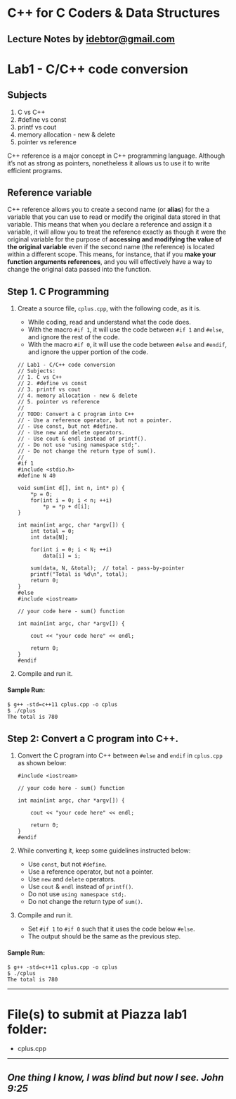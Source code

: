 # C++ for C Coders & Data Structures
Lecture Notes by idebtor@gmail.com
-------------------
# Lab1 - C/C++ code conversion
## Subjects
1. C vs C++
2. #define vs const
3. printf vs cout
4. memory allocation - new & delete
5. pointer vs reference

C++ reference is a major concept in C++ programming language. Although it’s not as strong as pointers, nonetheless it allows us to use it to write efficient programs. 

## Reference variable
C++ reference allows you to create a second name (or __alias__) for the a variable that you can use to read or modify the original data stored in that variable. This means that when you declare a reference and assign it a variable, it will allow you to treat the reference exactly as though it were the original variable for the purpose of __accessing and modifying the value of the original variable__ even if the second name (the reference) is located within a different scope. This means, for instance, that if you __make your function arguments references__, and you will effectively have a way to change the original data passed into the function.

## Step 1. C Programming

1. Create a source file, `cplus.cpp`, with the following code, as it is.
    - While coding, read and understand what the code does.
    - With the macro `#if 1`, it will use the code between `#if 1` and `#else`, and ignore the rest of the code. 
    - With the macro `#if 0`, it will use the code between `#else` and `#endif`, and ignore the upper portion of the code. 

    ```
    // Lab1 - C/C++ code conversion
    // Subjects:
    // 1. C vs C++
    // 2. #define vs const
    // 3. printf vs cout
    // 4. memory allocation - new & delete
    // 5. pointer vs reference
    //
    // TODO: Convert a C program into C++ 
    // - Use a reference operator, but not a pointer.
    // - Use const, but not #define.
    // - Use new and delete operators.
    // - Use cout & endl instead of printf().
    // - Do not use "using namespace std;".
    // - Do not change the return type of sum().
    // 
    #if 1
    #include <stdio.h>
    #define N 40

    void sum(int d[], int n, int* p) {
        *p = 0;
        for(int i = 0; i < n; ++i) 
            *p = *p + d[i];
    } 

    int main(int argc, char *argv[]) {
        int total = 0;
        int data[N];

        for(int i = 0; i < N; ++i) 
            data[i] = i;
        
        sum(data, N, &total);  // total - pass-by-pointer
        printf("Total is %d\n", total);
        return 0;
    }
    #else 
    #include <iostream>

    // your code here - sum() function

    int main(int argc, char *argv[]) {

        cout << "your code here" << endl;

        return 0;
    }
    #endif
    ```

2. Compile and run it. 

#### Sample Run:
```
$ g++ -std=c++11 cplus.cpp -o cplus
$ ./cplus
The total is 780
```

## Step 2: Convert a C program into C++.

1. Convert the C program into C++ between `#else` and `endif` in `cplus.cpp` as shown below:
    ```
    #include <iostream>

    // your code here - sum() function

    int main(int argc, char *argv[]) {

        cout << "your code here" << endl;

        return 0;
    }
    #endif
    ```
2. While converting it, keep some guidelines instructed below: 
    - Use `const`, but not `#define`.
    - Use a reference operator, but not a pointer.
    - Use `new` and `delete` operators.
    - Use `cout` & `endl` instead of `printf()`.
    - Do not use `using namespace std;`.
    - Do not change the return type of `sum()`.  
    
3. Compile and run it. 
    - Set `#if 1` to `#if 0` such that it uses the code below `#else`. 
    - The output should be the same as the previous step. 

#### Sample Run:
```
$ g++ -std=c++11 cplus.cpp -o cplus
$ ./cplus
The total is 780
```

----------------------------
# File(s) to submit at Piazza lab1 folder:
  - cplus.cpp

----------------------------
_One thing I know, I was blind but now I see. John 9:25_
----------------------------